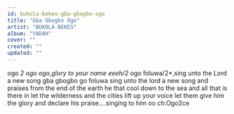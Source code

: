 ```yaml
---
id: bukola-bekes-gba-gbogbo-ogo
title: "Gba Gbogbo Ogo"
artist: "BUKOLA BEKES"
album: "YADAH"
cover: ""
created: ""
updated: ""
---
```


ogo *2 ogo ogo,glory to your name eeeh/2* ogo foluwa/2*,sing unto the Lord a new song gba gbogbo go foluwa sing unto the lord a new song and praises from the end of the earth he that cool down to the sea and all that is there in let the wilderness and the cities lift up your voice let them give him the glory and declare his praise....singing to him oo ch:Ogo2ce